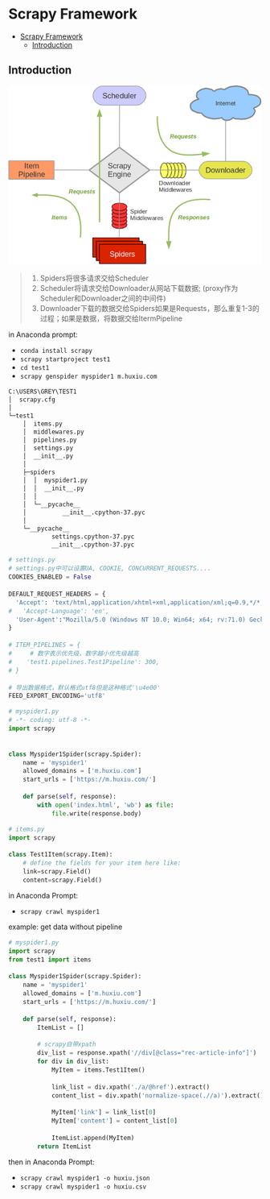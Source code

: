 # Scrapy Framework

- [Scrapy Framework](#scrapy-framework)
  - [Introduction](#introduction)

## Introduction

![](res/scrapy01.png)
> 1. Spiders将很多请求交给Scheduler
> 1. Scheduler将请求交给Downloader从网站下载数据; (proxy作为Scheduler和Downloader之间的中间件)
> 1. Downloader下载的数据交给Spiders如果是Requests，那么重复1-3的过程；如果是数据，将数据交给ItermPipeline

in Anaconda prompt: 
- `conda install scrapy`
- `scrapy startproject test1`
- `cd test1`
- `scrapy genspider myspider1 m.huxiu.com`

```
C:\USERS\GREY\TEST1
│  scrapy.cfg
│
└─test1
    │  items.py
    │  middlewares.py
    │  pipelines.py
    │  settings.py
    │  __init__.py
    │
    ├─spiders
    │  │  myspider1.py
    │  │  __init__.py
    │  │
    │  └─__pycache__
    │          __init__.cpython-37.pyc
    │
    └─__pycache__
            settings.cpython-37.pyc
            __init__.cpython-37.pyc
```

```py
# settings.py
# settings.py中可以设置UA, COOKIE, CONCURRENT_REQUESTS....
COOKIES_ENABLED = False

DEFAULT_REQUEST_HEADERS = {
  'Accept': 'text/html,application/xhtml+xml,application/xml;q=0.9,*/*;q=0.8',
#   'Accept-Language': 'en',
  'User-Agent':"Mozilla/5.0 (Windows NT 10.0; Win64; x64; rv:71.0) Gecko/20100101 Firefox/71.0",
}

# ITEM_PIPELINES = {
#     # 数字表示优先级，数字越小优先级越高
#    'test1.pipelines.Test1Pipeline': 300,
# }

# 导出数据格式，默认格式utf8但是这种格式'\u4e00'
FEED_EXPORT_ENCODING='utf8'
```




```py
# myspider1.py
# -*- coding: utf-8 -*-
import scrapy


class Myspider1Spider(scrapy.Spider):
    name = 'myspider1'
    allowed_domains = ['m.huxiu.com']
    start_urls = ['https://m.huxiu.com/']

    def parse(self, response):
        with open('index.html', 'wb') as file:
            file.write(response.body)
```

```py
# items.py
import scrapy

class Test1Item(scrapy.Item):
    # define the fields for your item here like:
    link=scrapy.Field()
    content=scrapy.Field()
```

in Anaconda Prompt:
- `scrapy crawl myspider1`

example: get data without pipeline

```py
# myspider1.py
import scrapy
from test1 import items

class Myspider1Spider(scrapy.Spider):
    name = 'myspider1'
    allowed_domains = ['m.huxiu.com']
    start_urls = ['https://m.huxiu.com/']

    def parse(self, response):
        ItemList = []

        # scrapy自带xpath
        div_list = response.xpath('//div[@class="rec-article-info"]')
        for div in div_list:
            MyItem = items.Test1Item()

            link_list = div.xpath('./a/@href').extract()
            content_list = div.xpath('normalize-space(.//a)').extract()

            MyItem['link'] = link_list[0]
            MyItem['content'] = content_list[0]

            ItemList.append(MyItem)
        return ItemList
```

then in Anaconda Prompt:
- `scrapy crawl myspider1 -o huxiu.json`
- `scrapy crawl myspider1 -o huxiu.csv`